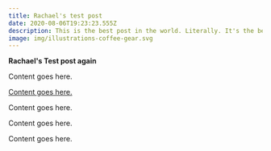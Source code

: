 ```yaml
---
title: Rachael's test post
date: 2020-08-06T19:23:23.555Z
description: This is the best post in the world. Literally. It's the best. It's also a test.
image: img/illustrations-coffee-gear.svg
---
```

**Rachael's Test post again**

Content goes here.

[Content goes here.](https://dataclay.com)

Content goes here.

Content goes here.

Content goes here.